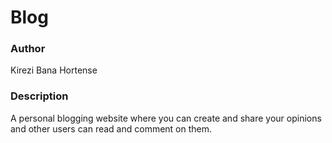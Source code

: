 # Blog

###  Author
Kirezi Bana Hortense

### Description
 A personal blogging website where you can create and share your opinions and other users can read and comment on them.